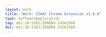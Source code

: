 ```yaml
---
layout: work
title: "Work: ISAAC Chrome Extension v1.6.0"
type: SoftwareApplication
tag: doi:10.5281/ZENODO.14562504
doi: doi:10.5281/ZENODO.14562504
---
```

